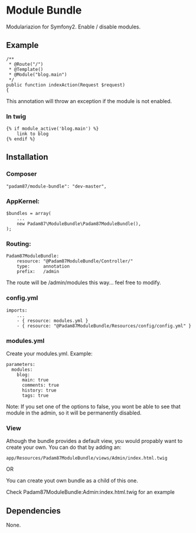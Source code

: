 # Module Bundle #

Modulariazion for Symfony2. Enable / disable modules.

## Example ##

	/**
     * @Route("/")
	 * @Template()
	 * @Module("blog.main")
	 */
	public function indexAction(Request $request)
	{

This annotation will throw an exception if the module is not enabled.

### In twig
	{% if module_active('blog.main') %}
		link to blog
	{% endif %}

## Installation

### Composer

    "padam87/module-bundle": "dev-master",

### AppKernel:

    $bundles = array(
		...
        new Padam87\ModuleBundle\Padam87ModuleBundle(),
    );        

### Routing:

	Padam87ModuleBundle:
	    resource: "@Padam87ModuleBundle/Controller/"
	    type:     annotation
	    prefix:   /admin

The route will be /admin/modules this way... feel free to modify.

### config.yml
	imports:
		...
	    - { resource: modules.yml }
	    - { resource: "@Padam87ModuleBundle/Resources/config/config.yml" }

### modules.yml

Create your modules.yml. Example:

	parameters:
	  modules:
	    blog:
	      main: true
	      comments: true
	      history: true
	      tags: true

Note: If you set one of the options to false, you wont be able to see that module in the admin, so it will be permanently disabled.

### View

Athough the bundle provides a default view, you would propably want to create your own.
You can do that by adding an:

	app/Resources/Padam87ModuleBundle/views/Admin/index.html.twig

OR

You can create yout own bundle as a child of this one.

Check Padam87ModuleBundle:Admin:index.html.twig for an example

## Dependencies

None.


